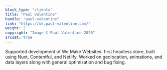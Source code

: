 ```yaml
---
block_type: "clients"
title: "Paul Valentine"
handle: "paul-valentine"
link: "https://uk.paul-valentine.com/"
weight: 2
copyright: "Image © Paul Valentine 2020"
srcset: true
---
```


Supported development of We Make Websites' first headless store, built using Nuxt, Contentful, and Netlify. Worked on geolocation, animations, and data layers along with general optimisation and bug fixing.
